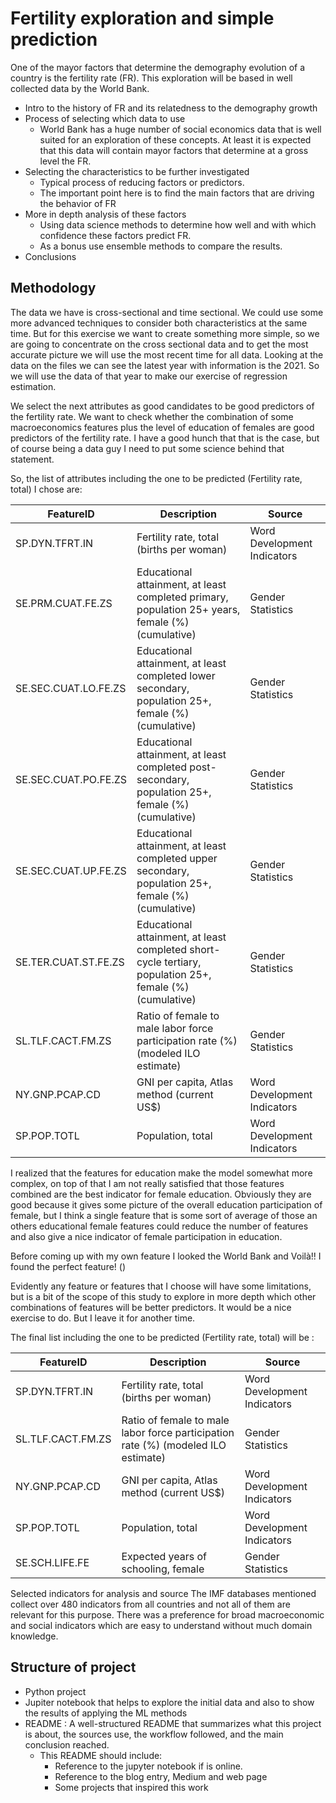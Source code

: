 # Fertility exploration and simple prediction

One of the mayor factors that determine the demography evolution of a country is the fertility rate (FR).
This exploration will be based in well collected data by the World Bank.

* Intro to the history of FR and its relatedness to the demography growth
* Process of selecting which data to use
  * World Bank has a huge number of social economics data that is well suited for an exploration of these concepts. At least it is expected that this data will contain mayor factors that determine at a gross level the FR.
* Selecting the characteristics to be further investigated
  * Typical process of reducing factors or predictors.
  * The important point here is to find the main factors that are driving the behavior of FR
* More in depth analysis of these factors
  * Using data science methods to determine how well and with which confidence these factors predict FR.
  * As a bonus use ensemble methods to compare the results.
* Conclusions

## Methodology

The data we have is cross-sectional and time sectional. We could use some more advanced techniques to consider both characteristics at the same time. But for this exercise we want to create something more simple, so we are going to concentrate on the cross sectional data and to get the most accurate picture we will use the most recent time for all data.
Looking at the data on the files we can see the latest year with information is the 2021. So we will use the data of that year to make our exercise of regression estimation.

We select the next attributes as good candidates to be good predictors of the fertility rate. We want to check whether the combination of some macroeconomics features plus the level of education of females are good predictors of the fertility rate. I have a good hunch that that is the case, but of course being a data guy I need to put some science behind that statement.

So, the list of attributes including the one to be predicted (Fertility rate, total) I chose are:

| FeatureID            | Description                                                                                              | Source                      |
| -------------------- | -------------------------------------------------------------------------------------------------------- | --------------------------- |
| SP.DYN.TFRT.IN       | Fertility rate, total (births per woman)                                                                 | Word Development Indicators |
| SE.PRM.CUAT.FE.ZS    | Educational attainment, at least completed primary, population 25+ years, female (%) (cumulative)        | Gender Statistics           |
| SE.SEC.CUAT.LO.FE.ZS | Educational attainment, at least completed lower secondary, population 25+, female (%) (cumulative)      | Gender Statistics           |
| SE.SEC.CUAT.PO.FE.ZS | Educational attainment, at least completed post-secondary, population 25+, female (%) (cumulative)       | Gender Statistics           |
| SE.SEC.CUAT.UP.FE.ZS | Educational attainment, at least completed upper secondary, population 25+, female (%) (cumulative)      | Gender Statistics           |
| SE.TER.CUAT.ST.FE.ZS | Educational attainment, at least completed short-cycle tertiary, population 25+, female (%) (cumulative) | Gender Statistics           |
| SL.TLF.CACT.FM.ZS    | Ratio of female to male labor force participation rate (%) (modeled ILO estimate)                        | Gender Statistics           |
| NY.GNP.PCAP.CD       | GNI per capita, Atlas method (current US$)                                                               | Word Development Indicators |
| SP.POP.TOTL          | Population, total                                                                                        | Word Development Indicators |


I realized that the features for education make the model somewhat more complex, on top of that I am not really satisfied that those features combined are the best indicator for female education. Obviously they are good because it gives some picture of the overall education participation of female, but I think a single feature that is some sort of average of those an others educational female features could reduce the number of features and also give a nice indicator of female participation in education.

Before coming up with my own feature I looked the World Bank and Voilà!! I found the perfect feature! ()

Evidently any feature or features that I choose will have some limitations, but is a bit of the scope of this study to explore in more depth which other combinations of features will be better predictors. It would be a nice exercise to do. But I leave it for another time.

The final list including the one to be predicted (Fertility rate, total) will be :

| FeatureID         | Description                                                                       | Source                      |
| ----------------- | --------------------------------------------------------------------------------- | --------------------------- |
| SP.DYN.TFRT.IN    | Fertility rate, total (births per woman)                                          | Word Development Indicators |
| SL.TLF.CACT.FM.ZS | Ratio of female to male labor force participation rate (%) (modeled ILO estimate) | Gender Statistics           |
| NY.GNP.PCAP.CD    | GNI per capita, Atlas method (current US$)                                        | Word Development Indicators |
| SP.POP.TOTL       | Population, total                                                                 | Word Development Indicators |
| SE.SCH.LIFE.FE    | Expected years of schooling, female                                               | Gender Statistics           |







Selected indicators for analysis and source
The IMF databases mentioned collect over 480 indicators from all countries and not all of them are relevant for
this purpose. There was a preference for broad macroeconomic and social indicators which are easy to
understand without much domain knowledge.

## Structure of project

* Python project
* Jupiter notebook that helps to explore the initial data and also to show the results of applying the ML methods
* README : A well-structured README that summarizes what this project is about, the sources use, the workflow followed, and the main conclusion reached.
  * This README should include:
    * Reference to the jupyter notebook if is online.
    * Reference to the blog entry, Medium and web page
    * Some projects that inspired this work
